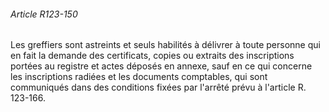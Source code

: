 ###### Article R123-150

Les greffiers sont astreints et seuls habilités à délivrer à toute personne qui en fait la demande des certificats, copies ou extraits des inscriptions portées au registre et actes déposés en annexe, sauf en ce qui concerne les inscriptions radiées et les documents comptables, qui sont communiqués dans des conditions fixées par l'arrêté prévu à l'article R. 123-166.

